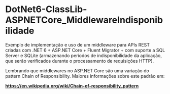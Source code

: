 # DotNet6-ClassLib-ASPNETCore_MiddlewareIndisponibilidade
Exemplo de implementação e uso de um middleware para APIs REST criadas com .NET 6 + ASP.NET Core + Fluent Migrator + com suporte a SQL Server e SQLite (armazenando períodos de indisponibilidade da aplicação, que serão verificados durante o processamento de requisições HTTP).

Lembrando que middlewares no ASP.NET Core são uma variação do pattern Chain of Responsibility. Maiores informações sobre este padrão em:

**https://en.wikipedia.org/wiki/Chain-of-responsibility_pattern**